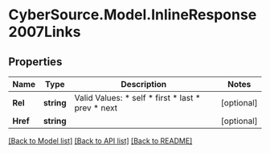 # CyberSource.Model.InlineResponse2007Links
## Properties

Name | Type | Description | Notes
------------ | ------------- | ------------- | -------------
**Rel** | **string** | Valid Values:   * self   * first   * last   * prev   * next  | [optional] 
**Href** | **string** |  | [optional] 

[[Back to Model list]](../README.md#documentation-for-models) [[Back to API list]](../README.md#documentation-for-api-endpoints) [[Back to README]](../README.md)

